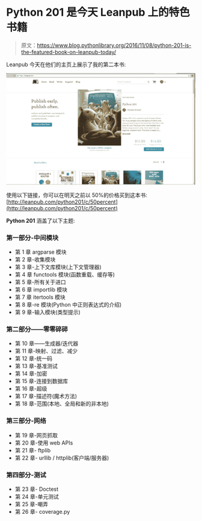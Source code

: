 # Python 201 是今天 Leanpub 上的特色书籍

> 原文：<https://www.blog.pythonlibrary.org/2016/11/08/python-201-is-the-featured-book-on-leanpub-today/>

Leanpub 今天在他们的主页上展示了我的第二本书:

[![py201_featured_leanpub](img/4db0a2d3b9b9870e78571115f83afac5.png)](https://leanpub.com)

使用以下链接，你可以在明天之前以 50%的价格买到这本书:[http://leanpub.com/python201/c/50percent](http://leanpub.com/python201/c/50percent)

**Python 201** 涵盖了以下主题:

### **第一部分-中间模块**

*   第 1 章 argparse 模块
*   第 2 章-收集模块
*   第 3 章-上下文库模块(上下文管理器)
*   第 4 章 functools 模块(函数重载、缓存等)
*   第 5 章-所有关于进口
*   第 6 章 importlib 模块
*   第 7 章 itertools 模块
*   第 8 章-re 模块(Python 中正则表达式的介绍)
*   第 9 章-输入模块(类型提示)

### **第二部分——零零碎碎**

*   第 10 章——生成器/迭代器
*   第 11 章-映射、过滤、减少
*   第 12 章-统一码
*   第 13 章-基准测试
*   第 14 章-加密
*   第 15 章-连接到数据库
*   第 16 章-超级
*   第 17 章-描述符(魔术方法)
*   第 18 章-范围(本地、全局和新的非本地)

### 第三部分-网络

*   第 19 章-网页抓取
*   第 20 章-使用 web APIs
*   第 21 章- ftplib
*   第 22 章- urllib / httplib(客户端/服务器)

### 第四部分-测试

*   第 23 章- Doctest
*   第 24 章-单元测试
*   第 25 章-嘲弄
*   第 26 章- coverage.py